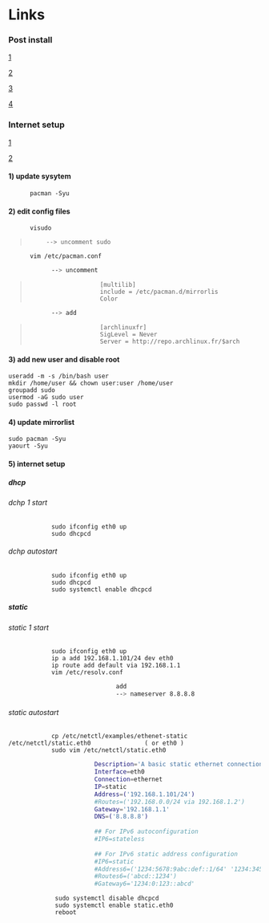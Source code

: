# Links
### Post install
[1](https://www.2daygeek.com/install-xfce-mate-kde-gnome-cinnamon-lxqt-lxde-budgie-deepin-enlightenment-desktop-environment-on-arch-linux/)

[2](https://www.cio.com/article/3100413/linux/6-things-to-do-after-installing-arch-linux.html#slide6)

[3](https://www.ostechnix.com/arch-linux-2016-post-installation/)

[4](https://www.unixmen.com/top-things-installing-arch-linux/)
### Internet setup
[1](https://blackarch.ru/?p=483)

[2](https://bbs.archlinux.org/viewtopic.php?id=151042)


#### 1) update sysytem
```nginx
      pacman -Syu
```

#### 2) edit config files
```nginx
      visudo
```          
>          --> uncomment sudo

```nginx
      vim /etc/pacman.conf
```                        
```bash
            --> uncomment
```            
>                         [multilib]
>                         include = /etc/pacman.d/mirrorlis                  
>                         Color
```bash
            --> add
```
>                         [archlinuxfr]        
>                         SigLevel = Never
>                         Server = http://repo.archlinux.fr/$arch

#### 3) add new user and disable root
```nginx
useradd -m -s /bin/bash user
mkdir /home/user && chown user:user /home/user
groupadd sudo
usermod -aG sudo user
sudo passwd -l root
```

#### 4) update mirrorlist
```nginx
sudo pacman -Syu
yaourt -Syu
```

#### 5) internet setup
##### dhcp
###### dchp 1 start
```nginx
            sudo ifconfig eth0 up
            sudo dhcpcd
```
###### dchp autostart
```nginx
            sudo ifconfig eth0 up
            sudo dhcpcd
            sudo systemctl enable dhcpcd
 ```

##### static
###### static 1 start
```nginx
            sudo ifconfig eth0 up
            ip a add 192.168.1.101/24 dev eth0
            ip route add default via 192.168.1.1
            vim /etc/resolv.conf
```
```bash
                              add
                              --> nameserver 8.8.8.8
```
###### static autostart
```nginx
            cp /etc/netctl/examples/ethenet-static  /etc/netctl/static.eth0               ( or eth0 )
            sudo vim /etc/netctl/static.eth0
```
```bash
                        Description='A basic static ethernet connection'
                        Interface=eth0
                        Connection=ethernet
                        IP=static
                        Address=('192.168.1.101/24')
                        #Routes=('192.168.0.0/24 via 192.168.1.2')
                        Gateway='192.168.1.1'
                        DNS=('8.8.8.8')
                         
                        ## For IPv6 autoconfiguration
                        #IP6=stateless
                         
                        ## For IPv6 static address configuration
                        #IP6=static
                        #Address6=('1234:5678:9abc:def::1/64' '1234:3456::123/96')
                        #Routes6=('abcd::1234')
                        #Gateway6='1234:0:123::abcd'
```
```nginx
             sudo systemctl disable dhcpcd
             sudo systemctl enable static.eth0
             reboot
```
